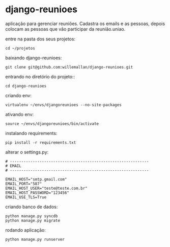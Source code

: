 django-reunioes
===============

aplicação para gerenciar reuniões. Cadastra os emails e as pessoas, depois colocam as pessoas que vão participar da reunião.uniao.


entre na pasta dos seus projetos:

    cd ~/projetos


baixando django-reunioes:

    git clone git@github.com:willemallan/django-reunioes.git


entrando no diretório do projeto::

    cd django-reunioes


criando env:

    virtualenv ~/envs/djangoreunioes --no-site-packages


ativando env:

    source ~/envs/djangoreunioes/bin/activate


instalando requirements:

    pip install -r requirements.txt


alterar o settings.py:

    # -------------------------------------------------------------
    # EMAIL 
    # -------------------------------------------------------------

    EMAIL_HOST="smtp.gmail.com"
    EMAIL_PORT="587"
    EMAIL_HOST_USER="teste@teste.com.br"
    EMAIL_HOST_PASSWORD="123456"
    EMAIL_USE_TLS=True


criando banco de dados:

    python manage.py syncdb
    python manage.py migrate


rodando aplicação:

    python manage.py runserver
